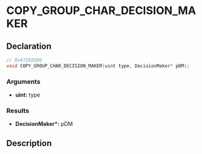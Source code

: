 # COPY_GROUP_CHAR_DECISION_MAKER

## Declaration
```cpp
// 0x472E65D6
void COPY_GROUP_CHAR_DECISION_MAKER(uint type, DecisionMaker* pDM);
```

### Arguments
- **uint:** type

### Results
- **DecisionMaker\*:** pDM

## Description
